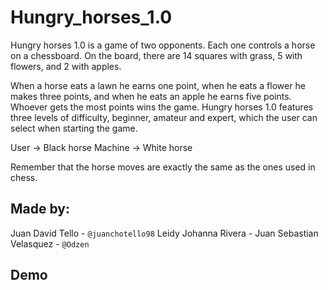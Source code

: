 # Hungry_horses_1.0

Hungry horses 1.0 is a game of two opponents. Each one controls a horse on a chessboard. On the board, there are 14 squares with grass, 5 with flowers, and 2 with apples.

When a horse eats a lawn he earns one point, when he eats a flower he makes three points, and when he eats an apple he earns five points. Whoever gets the most points wins the game. Hungry horses 1.0 features three levels of difficulty, beginner, amateur and expert, which the user can select when starting the game.

User -> Black horse
Machine -> White horse

Remember that the horse moves are exactly the same as the ones used in chess.

## Made by:

Juan David Tello - `@juanchotello98`
Leidy Johanna Rivera - 
Juan Sebastian Velasquez - `@Odzen`

## Demo
